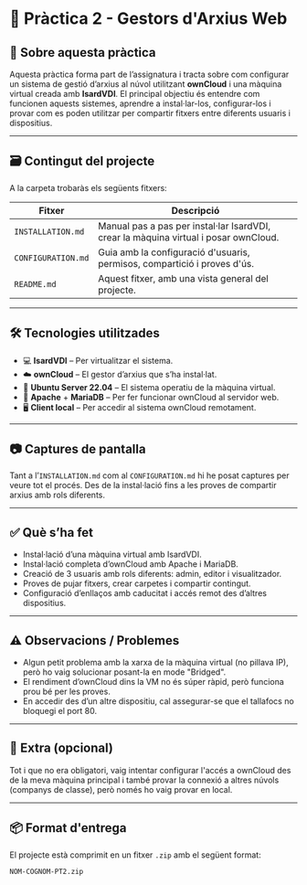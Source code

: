 # 📂 Pràctica 2 - Gestors d'Arxius Web

## 🧠 Sobre aquesta pràctica

Aquesta pràctica forma part de l’assignatura i tracta sobre com configurar un sistema de gestió d’arxius al núvol utilitzant **ownCloud** i una màquina virtual creada amb **IsardVDI**. El principal objectiu és entendre com funcionen aquests sistemes, aprendre a instal·lar-los, configurar-los i provar com es poden utilitzar per compartir fitxers entre diferents usuaris i dispositius.

---

## 🗃️ Contingut del projecte

A la carpeta trobaràs els següents fitxers:

| Fitxer              | Descripció                                                                 |
|---------------------|----------------------------------------------------------------------------|
| `INSTALLATION.md`   | Manual pas a pas per instal·lar IsardVDI, crear la màquina virtual i posar ownCloud. |
| `CONFIGURATION.md`  | Guia amb la configuració d'usuaris, permisos, compartició i proves d'ús.   |
| `README.md`         | Aquest fitxer, amb una vista general del projecte.                         |

---

## 🛠️ Tecnologies utilitzades

- 💻 **IsardVDI** – Per virtualitzar el sistema.
- ☁️ **ownCloud** – El gestor d’arxius que s’ha instal·lat.
- 🐧 **Ubuntu Server 22.04** – El sistema operatiu de la màquina virtual.
- 🔧 **Apache** + **MariaDB** – Per fer funcionar ownCloud al servidor web.
- 🖥️ **Client local** – Per accedir al sistema ownCloud remotament.

---

## 📷 Captures de pantalla

Tant a l’`INSTALLATION.md` com al `CONFIGURATION.md` hi he posat captures per veure tot el procés. Des de la instal·lació fins a les proves de compartir arxius amb rols diferents.

---

## ✅ Què s’ha fet

- Instal·lació d’una màquina virtual amb IsardVDI.
- Instal·lació completa d’ownCloud amb Apache i MariaDB.
- Creació de 3 usuaris amb rols diferents: admin, editor i visualitzador.
- Proves de pujar fitxers, crear carpetes i compartir contingut.
- Configuració d’enllaços amb caducitat i accés remot des d’altres dispositius.

---

## ⚠️ Observacions / Problemes

- Algun petit problema amb la xarxa de la màquina virtual (no pillava IP), però ho vaig solucionar posant-la en mode "Bridged".
- El rendiment d’ownCloud dins la VM no és súper ràpid, però funciona prou bé per les proves.
- En accedir des d’un altre dispositiu, cal assegurar-se que el tallafocs no bloquegi el port 80.

---

## 🔄 Extra (opcional)

Tot i que no era obligatori, vaig intentar configurar l'accés a ownCloud des de la meva màquina principal i també provar la connexió a altres núvols (companys de classe), però només ho vaig provar en local.

---

## 📦 Format d'entrega

El projecte està comprimit en un fitxer `.zip` amb el següent format:

```bash
NOM-COGNOM-PT2.zip
